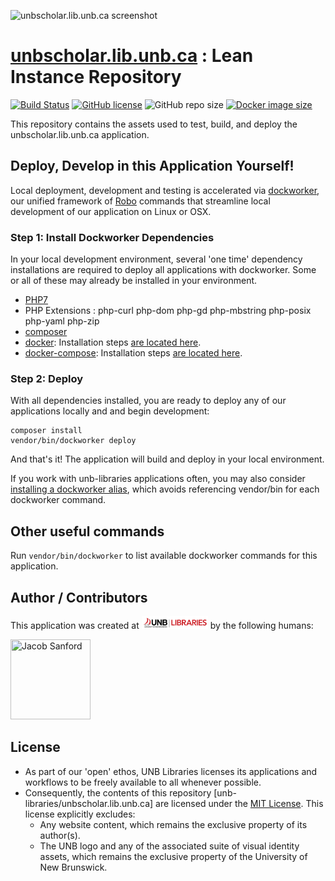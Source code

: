 ![unbscholar.lib.unb.ca screenshot](https://github.com/unb-libraries/unbscholar.lib.unb.ca/raw/prod/.dockworker/screenshot.png "unbscholar.lib.unb.ca screenshot")
# [unbscholar.lib.unb.ca](https://unbscholar.lib.unb.ca/) : Lean Instance Repository
[![Build Status](https://travis-ci.com/unb-libraries/unbscholar.lib.unb.ca.svg?branch=prod)](https://travis-ci.com/unb-libraries/unbscholar.lib.unb.ca)
[![GitHub license](https://img.shields.io/github/license/unb-libraries/unbscholar.lib.unb.ca)](https://github.com/unb-libraries/unbscholar.lib.unb.ca/blob/prod/LICENSE)
![GitHub repo size](https://img.shields.io/github/repo-size/unb-libraries/unbscholar.lib.unb.ca?label=lean%20repo%20size)
[![Docker image size](https://img.shields.io/docker/image-size/unblibraries/unbscholar.lib.unb.ca/prod?label=docker%20image%20size)](https://hub.docker.com/repository/docker/unblibraries/unbscholar.lib.unb.ca)

This repository contains the assets used to test, build, and deploy the unbscholar.lib.unb.ca application.

## Deploy, Develop in this Application Yourself!
Local deployment, development and testing is accelerated via [dockworker](https://github.com/unb-libraries/dockworker), our unified framework of [Robo](https://robo.li/) commands that streamline local development of our application on Linux or OSX.

### Step 1: Install Dockworker Dependencies
In your local development environment, several 'one time' dependency installations are required to deploy all applications with dockworker. Some or all of these may already be installed in your environment.

* [PHP7](https://php.org/)
* PHP Extensions : php-curl php-dom php-gd php-mbstring php-posix php-yaml php-zip
* [composer](https://getcomposer.org/)
* [docker](https://www.docker.com): Installation steps [are located here](https://docs.docker.com/install/).
* [docker-compose](https://docs.docker.com/compose/): Installation steps [are located here](https://docs.docker.com/compose/install/).

### Step 2: Deploy
With all dependencies installed, you are ready to deploy any of our applications locally and and begin development:

```
composer install
vendor/bin/dockworker deploy
```

And that's it! The application will build and deploy in your local environment.

If you work with unb-libraries applications often, you may also consider [installing a dockworker alias](https://gist.github.com/JacobSanford/1448fece856be371060d0f16ccb1b194), which avoids referencing vendor/bin for each dockworker command.

## Other useful commands
Run ```vendor/bin/dockworker``` to list available dockworker commands for this application.

## Author / Contributors
This application was created at [![UNB Libraries](https://github.com/unb-libraries/assets/raw/master/unblibbadge.png "UNB Libraries")](https://lib.unb.ca) by the following humans:

<a href="https://github.com/JacobSanford"><img src="https://avatars.githubusercontent.com/u/244894?v=3" title="Jacob Sanford" width="128" height="128"></a>

## License
- As part of our 'open' ethos, UNB Libraries licenses its applications and workflows to be freely available to all whenever possible.
- Consequently, the contents of this repository [unb-libraries/unbscholar.lib.unb.ca] are licensed under the [MIT License](http://opensource.org/licenses/mit-license.html). This license explicitly excludes:
   - Any website content, which remains the exclusive property of its author(s).
   - The UNB logo and any of the associated suite of visual identity assets, which remains the exclusive property of the University of New Brunswick.
